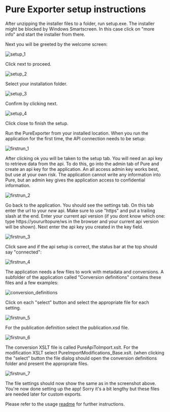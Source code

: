 
# Pure Exporter setup instructions

After unzipping the installer files to a folder, run setup.exe. The installer might be blocked by Windows Smartscreen. In this case click on "more info" and start the installer from there. 

Next you will be greeted by the welcome screen:

![setup_1](https://raw.githubusercontent.com/CopyCat73/CopyCat73.github.io/master/setup_1.png)

Click next to proceed.

![setup_2](https://raw.githubusercontent.com/CopyCat73/CopyCat73.github.io/master/setup_2.png)

Select your installation folder.

![setup_3](https://raw.githubusercontent.com/CopyCat73/CopyCat73.github.io/master/setup_3.png)

Confirm by clicking next. 

![setup_4](https://raw.githubusercontent.com/CopyCat73/CopyCat73.github.io/master/setup_4.png)

Click close to finish the setup.

Run the PureExporter from your installed location. When you run the application for the first time, the API connection needs to be setup:

![firstrun_1](https://raw.githubusercontent.com/CopyCat73/CopyCat73.github.io/master/firstrun_1.png)

After clicking ok you will be taken to the setup tab. You will need an api key to retrieve data from the api. To do this, go into the admin tab of Pure and create an api key for the application. An all access admin key works best, but use at your own risk. The application cannot write any information into Pure, but an admin key gives the application access to confidential information.

![firstrun_2](https://raw.githubusercontent.com/CopyCat73/CopyCat73.github.io/master/firstrun_2.png)

Go back to the application. You should see the settings tab.
On this tab enter the url to your *new* api. Make sure to use "https" and put a trailing slash at the end. Enter your current api version (if you dont know which one: type https://yoururltopure/ws in the browser and your current api version will be shown). Next enter the api key you created in the key field.  

![firstrun_3](https://raw.githubusercontent.com/CopyCat73/CopyCat73.github.io/master/firstrun_3.png)

Click save and if the api setup is correct, the status bar at the top should say "connected": 

![firstrun_4](https://raw.githubusercontent.com/CopyCat73/CopyCat73.github.io/master/firstrun_4.png)

The application needs a few files to work with metadata and conversions. A subfolder of the application called "Conversion definitions" contains these files and a few examples:

![conversion_definitions](https://raw.githubusercontent.com/CopyCat73/CopyCat73.github.io/master/conversion_definitions.png)

Click on each "select" button and select the appropriate file for each setting.

![firstrun_5](https://raw.githubusercontent.com/CopyCat73/CopyCat73.github.io/master/firstrun_5.png)

For the publication definition select the publication.xsd file. 

![firstrun_6](https://raw.githubusercontent.com/CopyCat73/CopyCat73.github.io/master/firstrun_6.png)

The conversion XSLT file is called PureApiToImport.xslt. For the modification XSLT select PureImportModifications_Base.xslt.
(when clicking the "select" button the file dialog should open the conversion definitions folder and present the appropriate files. 

![firstrun_7](https://raw.githubusercontent.com/CopyCat73/CopyCat73.github.io/master/firstrun_7.png)

The file settings should now show the same as in the screenshot above. You're now done setting up the app! Sorry it's a bit lengthy but these files are needed later for custom exports.  

Please refer to the usage [readme](https://github.com/CopyCat73/Pure-Dev/blob/master/USAGE.md) for further instructions. 
